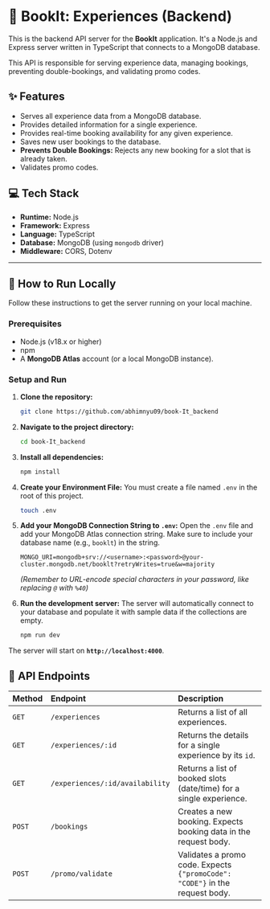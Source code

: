 # 🚀 BookIt: Experiences (Backend)

This is the backend API server for the **BookIt** application. It's a Node.js and Express server written in TypeScript that connects to a MongoDB database.

This API is responsible for serving experience data, managing bookings, preventing double-bookings, and validating promo codes.

## ✨ Features

* Serves all experience data from a MongoDB database.
* Provides detailed information for a single experience.
* Provides real-time booking availability for any given experience.
* Saves new user bookings to the database.
* **Prevents Double Bookings:** Rejects any new booking for a slot that is already taken.
* Validates promo codes.

## 💻 Tech Stack

* **Runtime:** Node.js
* **Framework:** Express
* **Language:** TypeScript
* **Database:** MongoDB (using `mongodb` driver)
* **Middleware:** CORS, Dotenv

---

## 🔧 How to Run Locally

Follow these instructions to get the server running on your local machine.

### Prerequisites

* Node.js (v18.x or higher)
* npm
* A **MongoDB Atlas** account (or a local MongoDB instance).

### Setup and Run

1.  **Clone the repository:**
    ```bash
    git clone https://github.com/abhimnyu09/book-It_backend
    ```

2.  **Navigate to the project directory:**
    ```bash
    cd book-It_backend
    ```

3.  **Install all dependencies:**
    ```bash
    npm install
    ```

4.  **Create your Environment File:**
    You must create a file named `.env` in the root of this project.
    ```bash
    touch .env
    ```

5.  **Add your MongoDB Connection String to `.env`:**
    Open the `.env` file and add your MongoDB Atlas connection string. Make sure to include your database name (e.g., `booklt`) in the string.
    ```
    MONGO_URI=mongodb+srv://<username>:<password>@your-cluster.mongodb.net/booklt?retryWrites=true&w=majority
    ```
    *(Remember to URL-encode special characters in your password, like replacing `@` with `%40`)*

6.  **Run the development server:**
    The server will automatically connect to your database and populate it with sample data if the collections are empty.
    ```bash
    npm run dev
    ```

The server will start on **`http://localhost:4000`**.

## 📖 API Endpoints

| Method | Endpoint | Description |
| :--- | :--- | :--- |
| `GET` | `/experiences` | Returns a list of all experiences. |
| `GET` | `/experiences/:id` | Returns the details for a single experience by its `id`. |
| `GET` | `/experiences/:id/availability` | Returns a list of booked slots (date/time) for a single experience. |
| `POST` | `/bookings` | Creates a new booking. Expects booking data in the request body. |
| `POST` | `/promo/validate` | Validates a promo code. Expects `{"promoCode": "CODE"}` in the request body. |
